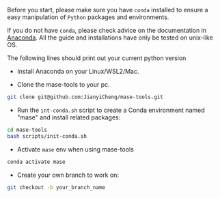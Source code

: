 Before you start, please make sure you have `conda` installed to ensure a easy manipulation of `Python` packages and environments.

If you do not have `conda`, please check advice on the documentation in [Anaconda](https://docs.anaconda.com/free/anaconda/install/index.html). All the guide and installations have only be tested on unix-like OS.

The following lines should print out your current python version

* Install Anaconda on your Linux/WSL2/Mac.

* Clone the mase-tools to your pc.

 ```bash
 git clone git@github.com:JianyiCheng/mase-tools.git
 ```

* Run the `int-conda.sh` script to create a Conda environment named "mase" and install related packages:

 ```bash
 cd mase-tools
 bash scripts/init-conda.sh
 ```

* Activate `mase` env when using mase-tools

 ```bash
 conda activate mase
 ```

* Create your own branch to work on:

 ```bash
 git checkout -b your_branch_name
 ```
